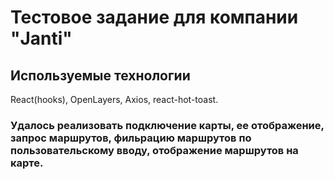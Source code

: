 # Тестовое задание для компании "Janti"


## Используемые технологии

React(hooks), OpenLayers, Axios, react-hot-toast.

### Удалось реализовать подключение карты, ее отображение, запрос маршрутов, фильрацию маршрутов по пользовательскому вводу, отображение маршрутов на карте.